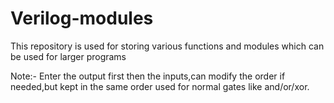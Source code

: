# Verilog-modules
This repository is used for storing various functions and modules which can be used for larger programs

Note:- Enter the output first then the inputs,can modify the order if needed,but kept in the same order used for normal gates like and/or/xor.
